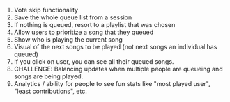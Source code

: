 1. Vote skip functionality
2. Save the whole queue list from a session
3. If nothing is queued, resort to a playlist that was chosen
4. Allow users to prioritize a song that they queued
5. Show who is playing the current song
6. Visual of the next songs to be played (not next songs an individual has queued)
7. If you click on user, you can see all their queued songs.
8. CHALLENGE: Balancing updates when multiple people are queueing and songs are being played.
9. Analytics / ability for people to see fun stats like "most played user", "least contributions", etc.
